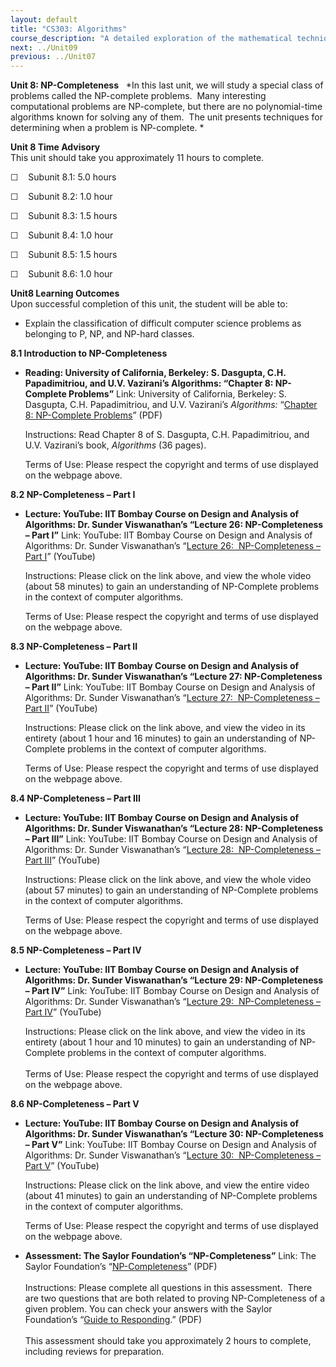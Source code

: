 ```yaml
---
layout: default
title: "CS303: Algorithms"
course_description: "A detailed exploration of the mathematical techniques used for the design and analysis of computer algorithms. Topics include the study of computer algorithms for numeric and non-numeric problems, analysis of time and space requirements of algorithms, correctness of algorithms, and NP-completeness."
next: ../Unit09
previous: ../Unit07
---
```

**Unit 8: NP-Completeness** <span id="8"></span> 
*In this last unit, we will study a special class of problems called the
NP-complete problems.  Many interesting computational problems are
NP-complete, but there are no polynomial-time algorithms known for
solving any of them.  The unit presents techniques for determining when
a problem is NP-complete. *

**Unit 8 Time Advisory**  
This unit should take you approximately 11 hours to complete.  
  
 ☐    Subunit 8.1: 5.0 hours  
  
 ☐    Subunit 8.2: 1.0 hour  
  
 ☐    Subunit 8.3: 1.5 hours  
  
 ☐    Subunit 8.4: 1.0 hour  
  
 ☐    Subunit 8.5: 1.5 hours  
  
 ☐    Subunit 8.6: 1.0 hour

**Unit8 Learning Outcomes**  
Upon successful completion of this unit, the student will be able to:  
  
-   Explain the classification of difficult computer science problems as
    belonging to P, NP, and NP-hard classes.

**8.1 Introduction to NP-Completeness** <span id="8.1"></span> 
-   **Reading: University of California, Berkeley: S. Dasgupta, C.H.
    Papadimitriou, and U.V. Vazirani’s Algorithms: “Chapter 8:
    NP-Complete Problems”**
    Link: University of California, Berkeley: S. Dasgupta, C.H.
    Papadimitriou, and U.V. Vazirani’s *Algorithms:* “[Chapter 8:
    NP-Complete
    Problems](http://novellaqalive2.mhhe.com/sites/dl/premium/0073523402/instructor/364486/Chapter8.pdf)”
    (PDF)  
      
     Instructions: Read Chapter 8 of S. Dasgupta, C.H. Papadimitriou,
    and U.V. Vazirani’s book, *Algorithms* (36 pages).  
      
     Terms of Use: Please respect the copyright and terms of use
    displayed on the webpage above.

**8.2 NP-Completeness – Part I** <span id="8.2"></span> 
-   **Lecture: YouTube: IIT Bombay Course on Design and Analysis of
    Algorithms: Dr. Sunder Viswanathan’s “Lecture 26: NP-Completeness –
    Part I”**
    Link: YouTube: IIT Bombay Course on Design and Analysis of
    Algorithms: Dr. Sunder Viswanathan’s “[Lecture 26:  NP-Completeness
    – Part I](http://www.youtube.com/watch?v=id7k6gUkZ8Y)” (YouTube)  
      
     Instructions: Please click on the link above, and view the whole
    video (about 58 minutes) to gain an understanding of NP-Complete
    problems in the context of computer algorithms.    
      
     Terms of Use: Please respect the copyright and terms of use
    displayed on the webpage above. 

**8.3 NP-Completeness – Part II** <span id="8.3"></span> 
-   **Lecture: YouTube: IIT Bombay Course on Design and Analysis of
    Algorithms: Dr. Sunder Viswanathan’s “Lecture 27: NP-Completeness –
    Part II”**
    Link: YouTube: IIT Bombay Course on Design and Analysis of
    Algorithms: Dr. Sunder Viswanathan’s “[Lecture 27:  NP-Completeness
    – Part
    II](http://www.youtube.com/watch?v=76n4BjlL1cs&feature=relmfu)”
    (YouTube)  
      
     Instructions: Please click on the link above, and view the video in
    its entirety (about 1 hour and 16 minutes) to gain an understanding
    of NP-Complete problems in the context of computer algorithms.    
      
     Terms of Use: Please respect the copyright and terms of use
    displayed on the webpage above. 

**8.4 NP-Completeness – Part III** <span id="8.4"></span> 
-   **Lecture: YouTube: IIT Bombay Course on Design and Analysis of
    Algorithms: Dr. Sunder Viswanathan’s “Lecture 28: NP-Completeness –
    Part III”**
    Link: YouTube: IIT Bombay Course on Design and Analysis of
    Algorithms: Dr. Sunder Viswanathan’s “[Lecture 28:  NP-Completeness
    – Part III](http://www.youtube.com/watch?v=bE4d4IiOEQk)” (YouTube)  
      
     Instructions: Please click on the link above, and view the whole
    video (about 57 minutes) to gain an understanding of NP-Complete
    problems in the context of computer algorithms.    
      
     Terms of Use: Please respect the copyright and terms of use
    displayed on the webpage above. 

**8.5 NP-Completeness – Part IV** <span id="8.5"></span> 
-   **Lecture: YouTube: IIT Bombay Course on Design and Analysis of
    Algorithms: Dr. Sunder Viswanathan’s “Lecture 29: NP-Completeness –
    Part IV”**
    Link: YouTube: IIT Bombay Course on Design and Analysis of
    Algorithms: Dr. Sunder Viswanathan’s “[Lecture 29:  NP-Completeness
    – Part
    IV](http://www.youtube.com/watch?v=eOrxeu3GNrI&feature=relmfu)”
    (YouTube)  
      
     Instructions: Please click on the link above, and view the video in
    its entirety (about 1 hour and 10 minutes) to gain an understanding
    of NP-Complete problems in the context of computer algorithms.   
        
     Terms of Use: Please respect the copyright and terms of use
    displayed on the webpage above. 

**8.6 NP-Completeness – Part V** <span id="8.6"></span> 
-   **Lecture: YouTube: IIT Bombay Course on Design and Analysis of
    Algorithms: Dr. Sunder Viswanathan’s “Lecture 30: NP-Completeness –
    Part V”**
    Link: YouTube: IIT Bombay Course on Design and Analysis of
    Algorithms: Dr. Sunder Viswanathan’s “[Lecture 30:  NP-Completeness
    – Part
    V](http://www.youtube.com/watch?v=8Rlh-95PJa4&feature=relmfu)”
    (YouTube)  
      
     Instructions: Please click on the link above, and view the entire
    video (about 41 minutes) to gain an understanding of NP-Complete
    problems in the context of computer algorithms.    
      
     Terms of Use: Please respect the copyright and terms of use
    displayed on the webpage above. 

-   **Assessment: The Saylor Foundation’s “NP-Completeness”**
    Link: The Saylor Foundation’s
    “[NP-Completeness](http://www.saylor.org/site/wp-content/uploads/2012/06/CS303-Unit8NP-CompletenessAssignment-FINAL.pdf)”
    (PDF)  
        
     Instructions: Please complete all questions in this assessment.
     There are two questions that are both related to proving
    NP-Completeness of a given problem. You can check your answers with
    the Saylor Foundation’s “[Guide to
    Responding](http://www.saylor.org/site/wp-content/uploads/2012/06/CS303-Unit8NP-CompletenessAnswerKey-FINAL.pdf).”
    (PDF)  
        
     This assessment should take you approximately 2 hours to complete,
    including reviews for preparation.


